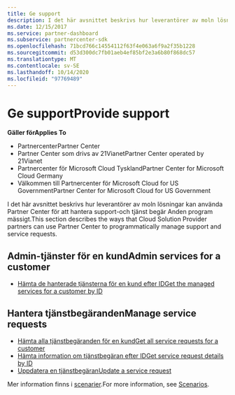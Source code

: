 ```yaml
---
title: Ge support
description: I det här avsnittet beskrivs hur leverantörer av moln lösningar kan använda Partner Center för att hantera support-och tjänst begär Anden program mässigt.
ms.date: 12/15/2017
ms.service: partner-dashboard
ms.subservice: partnercenter-sdk
ms.openlocfilehash: 71bcd766c14554112f63f4e063a6f9a2f35b1228
ms.sourcegitcommit: d53d300dc7fb01aeb4ef85bf2e3a6b80f868dc57
ms.translationtype: MT
ms.contentlocale: sv-SE
ms.lasthandoff: 10/14/2020
ms.locfileid: "97769489"
---
```

# <a name="provide-support"></a><span data-ttu-id="8e226-103">Ge support</span><span class="sxs-lookup"><span data-stu-id="8e226-103">Provide support</span></span>

<span data-ttu-id="8e226-104">**Gäller för**</span><span class="sxs-lookup"><span data-stu-id="8e226-104">**Applies To**</span></span>

- <span data-ttu-id="8e226-105">Partnercenter</span><span class="sxs-lookup"><span data-stu-id="8e226-105">Partner Center</span></span>
- <span data-ttu-id="8e226-106">Partner Center som drivs av 21Vianet</span><span class="sxs-lookup"><span data-stu-id="8e226-106">Partner Center operated by 21Vianet</span></span>
- <span data-ttu-id="8e226-107">Partnercenter för Microsoft Cloud Tyskland</span><span class="sxs-lookup"><span data-stu-id="8e226-107">Partner Center for Microsoft Cloud Germany</span></span>
- <span data-ttu-id="8e226-108">Välkommen till Partnercenter för Microsoft Cloud for US Government</span><span class="sxs-lookup"><span data-stu-id="8e226-108">Partner Center for Microsoft Cloud for US Government</span></span>

<span data-ttu-id="8e226-109">I det här avsnittet beskrivs hur leverantörer av moln lösningar kan använda Partner Center för att hantera support-och tjänst begär Anden program mässigt.</span><span class="sxs-lookup"><span data-stu-id="8e226-109">This section describes the ways that Cloud Solution Provider partners can use Partner Center to programmatically manage support and service requests.</span></span>

## <a name="admin-services-for-a-customer"></a><span data-ttu-id="8e226-110">Admin-tjänster för en kund</span><span class="sxs-lookup"><span data-stu-id="8e226-110">Admin services for a customer</span></span>

- [<span data-ttu-id="8e226-111">Hämta de hanterade tjänsterna för en kund efter ID</span><span class="sxs-lookup"><span data-stu-id="8e226-111">Get the managed services for a customer by ID</span></span>](get-the-managed-services-for-a-customer-by-id.md)

## <a name="manage-service-requests"></a><span data-ttu-id="8e226-112">Hantera tjänstbegäranden</span><span class="sxs-lookup"><span data-stu-id="8e226-112">Manage service requests</span></span>

- [<span data-ttu-id="8e226-113">Hämta alla tjänstbegäranden för en kund</span><span class="sxs-lookup"><span data-stu-id="8e226-113">Get all service requests for a customer</span></span>](get-all-service-requests-for-a-customer.md)
- [<span data-ttu-id="8e226-114">Hämta information om tjänstbegäran efter ID</span><span class="sxs-lookup"><span data-stu-id="8e226-114">Get service request details by ID</span></span>](get-service-request-details-by-id.md)
- [<span data-ttu-id="8e226-115">Uppdatera en tjänstbegäran</span><span class="sxs-lookup"><span data-stu-id="8e226-115">Update a service request</span></span>](update-a-service-request.md)

<span data-ttu-id="8e226-116">Mer information finns i [scenarier](scenarios.md).</span><span class="sxs-lookup"><span data-stu-id="8e226-116">For more information, see [Scenarios](scenarios.md).</span></span>
